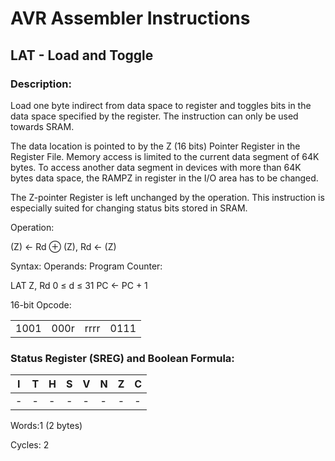 AVR Assembler Instructions
==========================

LAT - Load and Toggle
---------------------

### Description:

Load one byte indirect from data space to register and toggles bits in the data space specified by the register. The instruction can only be used towards SRAM.

The data location is pointed to by the Z (16 bits) Pointer Register in the Register File. Memory access is limited to the current data segment of 64K bytes. To access another data segment in devices with more than 64K bytes data space, the RAMPZ in register in the I/O area has to be changed.

The Z-pointer Register is left unchanged by the operation. This instruction is especially suited for changing status bits stored in SRAM.

Operation:

(Z) ← Rd ⊕ (Z), Rd ← (Z)

Syntax: Operands: Program Counter:

LAT Z, Rd 0 ≤ d ≤ 31 PC ← PC + 1

16-bit Opcode:

|      |      |      |      |
|------|------|------|------|
| 1001 | 000r | rrrr | 0111 |

### Status Register (SREG) and Boolean Formula:

| I   | T   | H   | S   | V   | N   | Z   | C   |
|-----|-----|-----|-----|-----|-----|-----|-----|
| -   | -   | -   | -   | -   | -   | -   | -   |

Words:1 (2 bytes)

Cycles: 2
